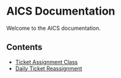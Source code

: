 # AICS Documentation

Welcome to the AICS documentation.

## Contents

- [Ticket Assignment Class](ticket_assignment.md)
- [Daily Ticket Reassignment](daily_ticket_reassignment.md)

